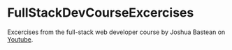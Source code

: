 # FullStackDevCourseExcercises
Excercises from the full-stack web developer course by Joshua Bastean on [Youtube](https://www.youtube.com/playlist?list=PLQSmIhc0GVPPhpBAC3y6xChtOz3RJ8abN).
